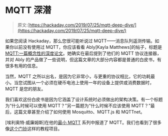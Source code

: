 # MQTT 深潜

> 原文:[https://hackaday.com/2019/07/25/mqtt-deep-dive/](https://hackaday.com/2019/07/25/mqtt-deep-dive/)

如果您阅读 Hackaday，那么您很可能听说过 MQTT——消息队列遥测传输。如果你以前没有使用过 MQTT，你应该看看 Ably[Kayla Matthews]的帖子，标题是 [MQTT:一篇概念性的深度论文](https://www.ably.io/concepts/mqtt)。她确实在最后提到了他们的 MQTT 协议连接器，并对 Ably 的产品做了一些说明，但这篇文章的大部分内容都是普通的白皮书，有很多有用的信息。

当然，MQTT 之所以出名，是因为它非常小，与更重的协议相比，它的功耗最小。当您试图从一个必须在硬币电池上使用一年的设备上提供或消费数据时，MQTT 是您的朋友。

我们喜欢这份白皮书是因为它涵盖了设计系统时必须做出的架构决策。有一个标题为“什么时候可以使用 MQTT？”另一篇题为“什么时候不应该使用 MQTT？”最后，这篇文章甚至介绍了如何使用 Mosquitto、MQTT.js 和 MQTTnet。

[埃利奥特·威廉姆斯]在他的[最小 MQTT](https://hackaday.com/2016/05/09/minimal-mqtt-building-a-broker/) 系列中报道了 MQTT。我们也看到了很多像[这个门铃](https://hackaday.com/2017/03/02/wireless-doorbell-hacked-into-hands-on-mqtt-tutorial/)这样的教程项目。